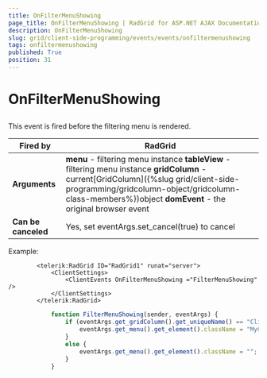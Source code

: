 ```yaml
---
title: OnFilterMenuShowing
page_title: OnFilterMenuShowing | RadGrid for ASP.NET AJAX Documentation
description: OnFilterMenuShowing
slug: grid/client-side-programming/events/events/onfiltermenushowing
tags: onfiltermenushowing
published: True
position: 31
---
```


# OnFilterMenuShowing



## 

This event is fired before the filtering menu is rendered.


|  **Fired by**  | RadGrid |
| ------ | ------ |
| **Arguments** | **menu** - filtering menu instance **tableView** - filtering menu instance **gridColumn** - current[GridColumn]({%slug grid/client-side-programming/gridcolumn-object/gridcolumn-class-members%})object **domEvent** - the original browser event|
| **Can be canceled** |Yes, set eventArgs.set_cancel(true) to cancel|

Example:

````ASP.NET
	    <telerik:RadGrid ID="RadGrid1" runat="server">
	        <ClientSettings>
	            <ClientEvents OnFilterMenuShowing ="FilterMenuShowing" />
	        </ClientSettings>
	    </telerik:RadGrid>
````



````JavaScript
	        function FilterMenuShowing(sender, eventArgs) {
	            if (eventArgs.get_gridColumn().get_uniqueName() == "ClientID") {
	                eventArgs.get_menu().get_element().className = "MyClass";
	            }
	            else {
	                eventArgs.get_menu().get_element().className = "";
	            }
	        }
````


